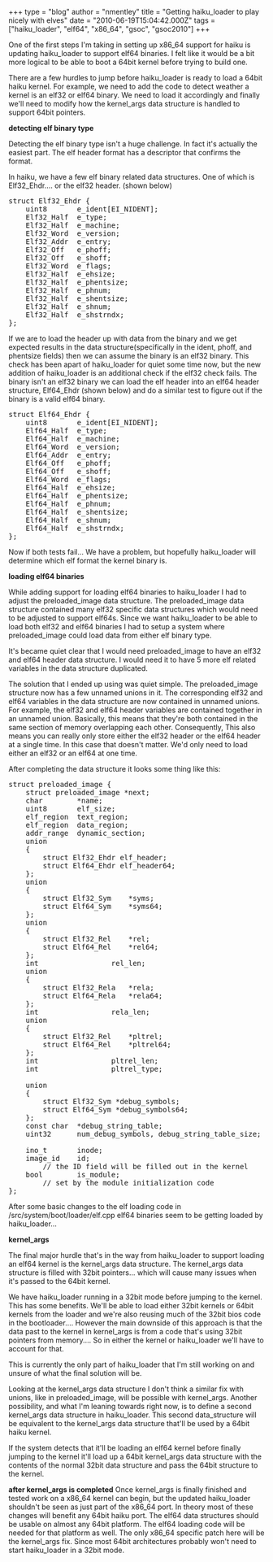 +++
type = "blog"
author = "nmentley"
title = "Getting haiku_loader to play nicely with elves"
date = "2010-06-19T15:04:42.000Z"
tags = ["haiku_loader", "elf64", "x86_64", "gsoc", "gsoc2010"]
+++

One of the first steps I'm taking in setting up x86_64 support for haiku is updating haiku_loader to support elf64 binaries. I felt like it would be a bit more logical to be able to boot a 64bit kernel before trying to build one.

There are a few hurdles to jump before haiku_loader is ready to load a 64bit haiku kernel. For example, we need to add the code to detect weather a kernel is an elf32 or elf64 binary. We need to load it accordingly and finally we'll need to modify how the kernel_args data structure is handled to support 64bit pointers.
<!--more-->
<b>detecting elf binary type</b>

Detecting the elf binary type isn't a huge challenge. In fact it's actually the easiest part. The elf header format has a descriptor that  confirms the format.

In haiku, we have a few elf binary related data structures. One of which is Elf32_Ehdr.... or the elf32 header. (shown below)
<pre>
struct Elf32_Ehdr { 
	uint8		e_ident[EI_NIDENT]; 
	Elf32_Half	e_type; 
	Elf32_Half	e_machine; 
	Elf32_Word	e_version; 
	Elf32_Addr	e_entry; 
	Elf32_Off	e_phoff; 
	Elf32_Off	e_shoff; 
	Elf32_Word	e_flags; 
	Elf32_Half	e_ehsize; 
	Elf32_Half	e_phentsize; 
	Elf32_Half	e_phnum; 
	Elf32_Half	e_shentsize; 
	Elf32_Half	e_shnum; 
	Elf32_Half	e_shstrndx; 
};
</pre>
If we are to load the header up with data from the binary and we get expected  results in the data structure(specifically in the ident, phoff, and phentsize fields) then we can assume the binary is an elf32 binary. This check has been apart of haiku_loader for quiet some time now, but the  new addition of haiku_loader is an additional check if the elf32 check fails.
The binary isn't an elf32 binary we can load the elf header into an elf64 header structure,  Elf64_Ehdr (shown below) and do a similar test to figure out if the binary is a valid elf64 binary.
<pre>
struct Elf64_Ehdr { 
	uint8		e_ident[EI_NIDENT]; 
	Elf64_Half	e_type; 
	Elf64_Half	e_machine; 
	Elf64_Word	e_version; 
	Elf64_Addr	e_entry; 
	Elf64_Off	e_phoff; 
	Elf64_Off	e_shoff; 
	Elf64_Word	e_flags; 
	Elf64_Half	e_ehsize; 
	Elf64_Half	e_phentsize; 
	Elf64_Half	e_phnum; 
	Elf64_Half	e_shentsize; 
	Elf64_Half	e_shnum; 
	Elf64_Half	e_shstrndx; 
};
</pre>
Now if both tests fail... We have a problem, but hopefully haiku_loader will determine which elf format the kernel binary is.

<b>loading elf64 binaries</b>

While adding support for loading elf64 binaries to haiku_loader I had to adjust the preloaded_image data structure. The preloaded_image data structure contained many elf32 specific data structures which would need to be adjusted to support elf64s. Since we want haiku_loader to be able to load both elf32 and elf64 binaries I had to setup a system where preloaded_image could load data from either elf binary type.

It's became quiet clear that I would need preloaded_image to have an elf32 and elf64 header data structure. I would need it to have 5 more elf related variables in the data structure duplicated.

The solution that I ended up using was quiet simple. The preloaded_image structure now has a few unnamed unions in it. The corresponding elf32 and elf64 variables in the data structure are now contained in unnamed unions. For example, the elf32 and elf64 header variables are contained together in an unnamed union. Basically, this means that they're both contained in the same section of memory overlapping each other. Consequently, This also means you can really only store either the elf32 header or the elf64 header at a single time. In this case that doesn't matter. We'd only need to load either an elf32 or an elf64 at one time.

After completing the data structure it looks some thing like this:
<pre>
struct preloaded_image { 
	struct preloaded_image *next; 
	char		*name; 
	uint8		elf_size; 
	elf_region	text_region; 
	elf_region	data_region; 
	addr_range	dynamic_section; 
	union 
	{ 
		struct Elf32_Ehdr elf_header; 
		struct Elf64_Ehdr elf_header64; 
	}; 
	union 
	{ 
		struct Elf32_Sym	*syms; 
		struct Elf64_Sym	*syms64; 
	}; 
	union 
	{ 
		struct Elf32_Rel	*rel; 
		struct Elf64_Rel	*rel64; 
	}; 
	int					rel_len; 
	union 
	{ 
		struct Elf32_Rela	*rela; 
		struct Elf64_Rela	*rela64; 
	}; 
	int					rela_len; 
	union 
	{ 
		struct Elf32_Rel	*pltrel; 
		struct Elf64_Rel	*pltrel64; 
	}; 
	int					pltrel_len; 
	int					pltrel_type; 

	union 
	{ 
		struct Elf32_Sym *debug_symbols; 
		struct Elf64_Sym *debug_symbols64; 
	}; 
	const char	*debug_string_table; 
	uint32		num_debug_symbols, debug_string_table_size; 

	ino_t		inode; 
	image_id	id; 
		// the ID field will be filled out in the kernel 
	bool		is_module; 
		// set by the module initialization code 
};
</pre>
After some basic changes to the elf loading code in /src/system/boot/loader/elf.cpp elf64 binaries seem to be getting loaded by haiku_loader...

<b>kernel_args</b>

The final major hurdle that's in the way from haiku_loader to support loading an elf64 kernel is the kernel_args data structure. The kernel_args data structure is filled with 32bit pointers... which will cause many issues when it's passed to the 64bit kernel.

We have haiku_loader running in a 32bit mode before jumping to the kernel. This has some benefits. We'll be able to load either 32bit kernels or 64bit kernels from the loader and we're also reusing much of the 32bit bios code in the bootloader.... However the main downside of this approach is that the data past to the kernel in kernel_args is from a code that's using 32bit pointers from memory.... So in either the kernel or haiku_loader we'll have to account for that.

This is currently the only part of haiku_loader that I'm still working on and unsure of what the final solution will be. 

Looking at the kernel_args data structure I don't think a similar fix with unions, like in preloaded_image, will be possible with kernel_args. Another possibility, and what I'm leaning towards right now, is to define a second kernel_args data structure in haiku_loader. This second data_structure will be equivalent to the kernel_args data structure that'll be used by a 64bit haiku kernel.

If the system detects that it'll be loading an elf64 kernel before finally jumping to the kernel it'll load up a 64bit kernel_args data structure with the contents of the normal 32bit data structure and pass the 64bit structure to the kernel.

<b>after kernel_args is completed</b>
Once kernel_args is finally finished and tested work on a x86_64 kernel can begin, but the updated haiku_loader shouldn't be seen as just part of the x86_64 port. In theory most of these changes will benefit any 64bit haiku port. The elf64 data structures should be usable on almost any 64bit platform. The elf64 loading code will be needed for that platform as well. The only x86_64 specific patch here will be the kernel_args fix. Since most 64bit architectures probably won't need to start haiku_loader in a 32bit mode.